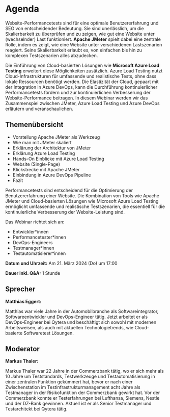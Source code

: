 # Agenda

Website-Performancetests sind für eine optimale Benutzererfahrung und SEO von entscheidender Bedeutung. Sie sind unerlässlich, um die Skalierbarkeit zu überprüfen und zu zeigen, wie gut eine Website unter (wechselnder) Last funktioniert. **Apache JMeter** spielt dabei eine zentrale Rolle, indem es zeigt, wie eine Website unter verschiedenen Lastszenarien reagiert. Seine Skalierbarkeit erlaubt es, von einfachen bis hin zu komplexen Testszenarien alles abzudecken.

Die Einführung von Cloud-basierten Lösungen wie **Microsoft Azure Load Testing** erweitert diese Möglichkeiten zusätzlich. Azure Load Testing nutzt Cloud-Infrastrukturen für umfassende und realistische Tests, ohne dass lokale Ressourcen benötigt werden. Die Elastizität der Cloud, gepaart mit der Integration in Azure DevOps, kann die Durchführung kontinuierlicher Performancetests fördern und zur kontinuierlichen Verbesserung der Website-Performance beitragen. In diesem Webinar werden wir das Zusammenspiel zwischen JMeter, Azure Load Testing und Azure DevOps erläutern und veranschaulichen.

## Themenübersicht

- Vorstellung Apache JMeter als Werkzeug
- Wie man mit JMeter skaliert
- Erklärung der Architektur von JMeter
- Erklärung Azure Load Testing
- Hands-On Einblicke mit Azure Load Testing
- Website (Single-Page)
- Klickstrecke mit Apache JMeter
- Einbindung in Azure DevOps Pipeline
- Fazit

Performancetests sind entscheidend für die Optimierung der Benutzererfahrung einer Website. Die Kombination von Tools wie Apache JMeter und Cloud-basierten Lösungen wie Microsoft Azure Load Testing ermöglicht umfassende und realistische Testszenarien, die essentiell für die kontinuierliche Verbesserung der Website-Leistung sind.

Das Webinar richtet sich an:

- Entwickler\*innen
- Performancetester\*innen
- DevOps-Engineers
- Testmanager\*innen
- Testautomatisierer\*innen

**Datum und Uhrzeit:** Am 21. März 2024 (Do) um 17:00

**Dauer inkl. Q&A:** 1 Stunde

## Sprecher

**Matthias Eggert:**

Matthias war viele Jahre in der Automobilbranche als Softwareintegrator, Softwareentwickler und DevOps-Engineer tätig. Jetzt arbeitet er als DevOps-Engineer bei Qytera und beschäftigt sich sowohl mit modernen Arbeitsweisen, als auch mit aktuellen Technologietrends, wie Cloud-basierte Softwaretest Lösungen.

## Moderator

**Markus Thaler:**

Markus Thaler war 22 Jahre in der Commerzbank tätig, wo er sich mehr als 10 Jahre um Teststandards, Testwerkzeuge und Testautomatisierung in einer zentralen Funktion gekümmert hat, bevor er nach einer Zwischenstation im Testinfrastrukturmanagement acht Jahre als Testmanager in der Risikofunktion der Commerzbank gewirkt hat. Vor der Commerzbank konnte er Testerfahrungen bei Lufthansa, Siemens, Nestle und der DZ-Bank gewinnen. Aktuell ist er als Senior Testmanager und Testarchitekt bei Qytera tätig.
